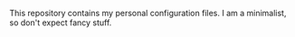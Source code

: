 This repository contains my personal configuration files. I am a minimalist, so
don't expect fancy stuff.
